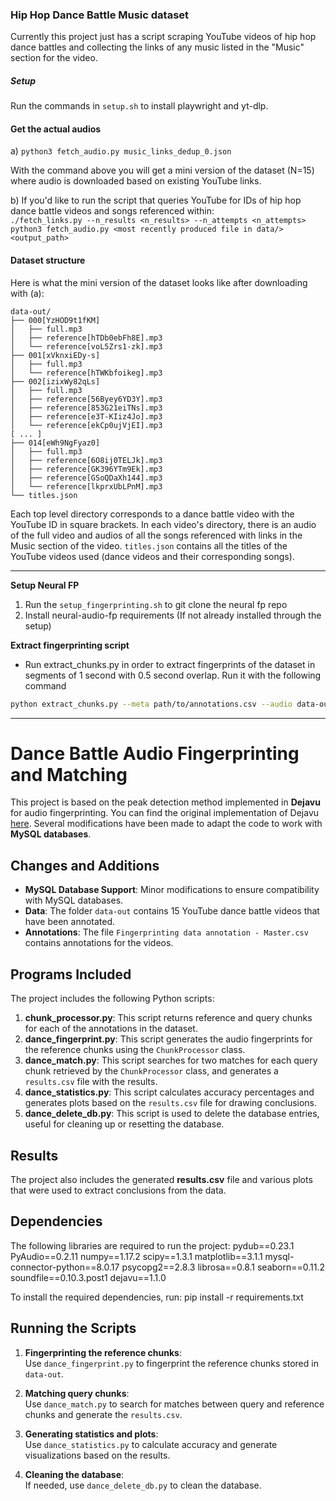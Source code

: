 ### Hip Hop Dance Battle Music dataset

Currently this project just has a script scraping YouTube videos of hip hop
dance battles and collecting the links of any music listed in the "Music"
section for the video.

##### Setup
Run the commands in `setup.sh` to install playwright and yt-dlp.

#### Get the actual audios
a) `python3 fetch_audio.py music_links_dedup_0.json`

With the command above you will get a mini version of the dataset (N=15) where
audio is downloaded based on existing YouTube links.

b) If you'd like to run the script that queries YouTube for IDs of hip hop dance
battle videos and songs referenced within:<br>
`./fetch_links.py --n_results <n_results> --n_attempts <n_attempts>`<br>
`python3 fetch_audio.py <most recently produced file in data/> <output_path>`<br>

#### Dataset structure
Here is what the mini version of the dataset looks like after downloading with (a):
```
data-out/
├── 000[YzHOD9t1fKM]
│   ├── full.mp3
│   ├── reference[hTDb0ebFh8E].mp3
│   └── reference[voL5Zrs1-zk].mp3
├── 001[xVknxiEDy-s]
│   ├── full.mp3
│   └── reference[hTWKbfoikeg].mp3
├── 002[izixWy82qLs]
│   ├── full.mp3
│   ├── reference[56Byey6YD3Y].mp3
│   ├── reference[853G21eiTNs].mp3
│   ├── reference[e3T-KIiz4Jo].mp3
│   └── reference[ekCp0ujVjEI].mp3
[ ... ]
├── 014[eWh9NgFyaz0]
│   ├── full.mp3
│   ├── reference[6O8ij0TELJk].mp3
│   ├── reference[GK396YTm9Ek].mp3
│   ├── reference[GSoQDaXh144].mp3
│   └── reference[lkprxUbLPnM].mp3
└── titles.json
```

Each top level directory corresponds to a dance battle video with the
YouTube ID in square brackets. In each video's directory, there is an audio of the
full video and audios of all the songs referenced with links in the Music section
of the video. `titles.json` contains all the titles of the YouTube videos used
(dance videos and their corresponding songs).

---

**Setup Neural FP**
1. Run the ```setup_fingerprinting.sh``` to git clone the neural fp repo
2. Install neural-audio-fp requirements (If not already installed through the setup)

**Extract fingerprinting script**
- Run extract_chunks.py in order to extract fingerprints of the dataset in segments of 1 second with 0.5 second overlap. Run it with the following command 
```bash
python extract_chunks.py --meta path/to/annotations.csv --audio data-out --output fingerprints_chunks --config neural-audio-fp/config/default.yaml
```

---

# Dance Battle Audio Fingerprinting and Matching

This project is based on the peak detection method implemented in **Dejavu** for audio fingerprinting. You can find the original implementation of Dejavu [here](https://github.com/worldveil/dejavu/tree/master?tab=readme-ov-file). Several modifications have been made to adapt the code to work with **MySQL databases**.

## Changes and Additions

- **MySQL Database Support**: Minor modifications to ensure compatibility with MySQL databases.
- **Data**: The folder `data-out` contains 15 YouTube dance battle videos that have been annotated.
- **Annotations**: The file `Fingerprinting data annotation - Master.csv` contains annotations for the videos.

## Programs Included

The project includes the following Python scripts:

1. **chunk_processor.py**: This script returns reference and query chunks for each of the annotations in the dataset.
2. **dance_fingerprint.py**: This script generates the audio fingerprints for the reference chunks using the `ChunkProcessor` class.
3. **dance_match.py**: This script searches for two matches for each query chunk retrieved by the `ChunkProcessor` class, and generates a `results.csv` file with the results.
4. **dance_statistics.py**: This script calculates accuracy percentages and generates plots based on the `results.csv` file for drawing conclusions.
5. **dance_delete_db.py**: This script is used to delete the database entries, useful for cleaning up or resetting the database.

## Results

The project also includes the generated **results.csv** file and various plots that were used to extract conclusions from the data.

## Dependencies

The following libraries are required to run the project:
pydub==0.23.1 PyAudio==0.2.11 numpy==1.17.2 scipy==1.3.1 matplotlib==3.1.1 mysql-connector-python==8.0.17 psycopg2==2.8.3 librosa==0.8.1 seaborn==0.11.2 soundfile==0.10.3.post1 dejavu==1.1.0

To install the required dependencies, run: pip install -r requirements.txt

## Running the Scripts

1. **Fingerprinting the reference chunks**:  
   Use `dance_fingerprint.py` to fingerprint the reference chunks stored in `data-out`.

2. **Matching query chunks**:  
   Use `dance_match.py` to search for matches between query and reference chunks and generate the `results.csv`.

3. **Generating statistics and plots**:  
   Use `dance_statistics.py` to calculate accuracy and generate visualizations based on the results.

4. **Cleaning the database**:  
   If needed, use `dance_delete_db.py` to clean the database.




